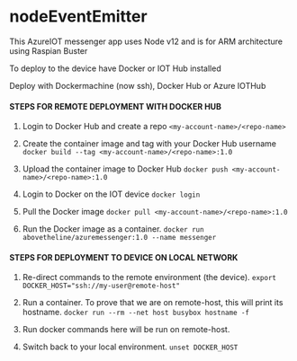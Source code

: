 # nodeEventEmitter

This AzureIOT messenger app uses Node v12 and is for ARM architecture using Raspian Buster

To deploy to the device have Docker or IOT Hub installed

Deploy with Dockermachine (now ssh), Docker Hub or Azure IOTHub


#### STEPS FOR REMOTE DEPLOYMENT WITH DOCKER HUB
1. Login to Docker Hub and create a repo
``<my-account-name>/<repo-name>``

2. Create the container image and tag with your Docker Hub username
``docker build --tag <my-account-name>/<repo-name>:1.0``

3. Upload the container image to Docker Hub
``docker push <my-account-name>/<repo-name>:1.0``

4. Login to Docker on the IOT device
``docker login``

5. Pull the Docker image
``docker pull <my-account-name>/<repo-name>:1.0``

6. Run the Docker image as a container.
``docker run abovetheline/azuremessenger:1.0 --name messenger ``



#### STEPS FOR DEPLOYMENT TO DEVICE ON LOCAL NETWORK
1. Re-direct commands to the remote environment (the device).
``export DOCKER_HOST="ssh://my-user@remote-host"``

2. Run a container. To prove that we are on remote-host, this will print its hostname.
``docker run --rm --net host busybox hostname -f``

3. Run docker commands here will be run on remote-host.

4. Switch back to your local environment.
``unset DOCKER_HOST``